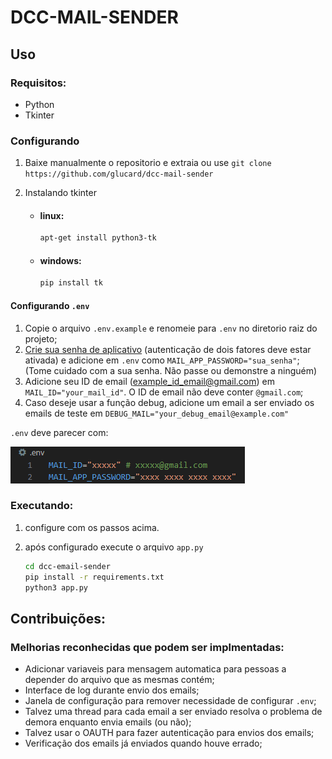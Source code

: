 # DCC-MAIL-SENDER


## Uso

### Requisitos:

 - Python
 - Tkinter

### Configurando

1. Baixe manualmente o repositorio e extraia ou use `git clone https://github.com/glucard/dcc-mail-sender`

2. Instalando tkinter

    - #### linux:
        ```bash
        apt-get install python3-tk
        ```
    - #### windows:
        ```bash
        pip install tk
        ```

#### Configurando `.env`
1. Copie o arquivo `.env.example` e renomeie para `.env` no diretorio raiz do projeto;
2. <a href='https://myaccount.google.com/apppasswords'>Crie sua senha de aplicativo</a> (autenticação de dois fatores deve estar ativada) e adicione em `.env` como `MAIL_APP_PASSWORD="sua_senha"`; (Tome cuidado com a sua senha. Não passe ou demonstre a ninguém)
3. Adicione seu ID de email (example_id_email@gmail.com) em `MAIL_ID="your_mail_id"`. O ID de email não deve conter `@gmail.com`;
4. Caso deseje usar a função debug, adicione um email a ser enviado os emails de teste em `DEBUG_MAIL="your_debug_email@example.com"`

`.env` deve parecer com:

![dot_env_example](media/dot_env_example.png)   

### Executando:


1. configure com os passos acima.
2. após configurado execute o arquivo `app.py`

    ```bash
    cd dcc-email-sender
    pip install -r requirements.txt
    python3 app.py
    ```

## Contribuições:

### Melhorias reconhecidas que podem ser implmentadas:
 - Adicionar variaveis para mensagem automatica para pessoas a depender do arquivo que as mesmas contém;
 - Interface de log durante envio dos emails;
 - Janela de configuração para remover necessidade de configurar `.env`;
 - Talvez uma thread para cada email a ser enviado resolva o problema de demora enquanto envia emails (ou não);
 - Talvez usar o OAUTH para fazer autenticação para envios dos emails;
 - Verificação dos emails já enviados quando houve errado;